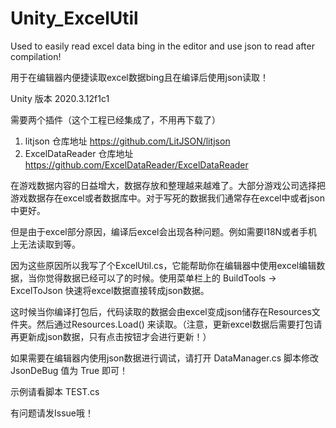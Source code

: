 # Unity_ExcelUtil
Used to easily read excel data bing in the editor and use json to read after compilation!

用于在编辑器内便捷读取excel数据bing且在编译后使用json读取！

Unity 版本 2020.3.12f1c1

需要两个插件（这个工程已经集成了，不用再下载了）
1. litjson 仓库地址 https://github.com/LitJSON/litjson
2. ExcelDataReader 仓库地址 https://github.com/ExcelDataReader/ExcelDataReader

在游戏数据内容的日益增大，数据存放和整理越来越难了。大部分游戏公司选择把游戏数据存在excel或者数据库中。对于写死的数据我们通常存在excel中或者json中更好。

但是由于excel部分原因，编译后excel会出现各种问题。例如需要I18N或者手机上无法读取到等。

因为这些原因所以我写了个ExcelUtil.cs，它能帮助你在编辑器中使用excel编辑数据，当你觉得数据已经可以了的时候。使用菜单栏上的 BuildTools -> ExcelToJson 快速将excel数据直接转成json数据。

这时候当你编译打包后，代码读取的数据会由excel变成json储存在Resources文件夹。然后通过Resources.Load<TextAsset>() 来读取。（注意，更新excel数据后需要打包请再更新成json数据，只有点击按钮才会进行更新！）

如果需要在编辑器内使用json数据进行调试，请打开 DataManager.cs 脚本修改 JsonDeBug 值为 True 即可！

示例请看脚本 TEST.cs

有问题请发Issue哦！

